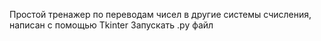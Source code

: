 Простой тренажер по переводам чисел в другие системы счисления, написан с помощью Tkinter
Запускать .py файл
